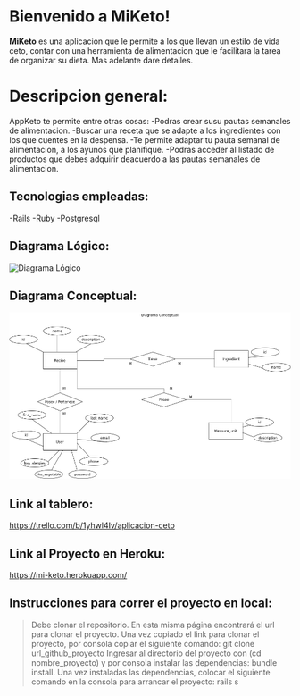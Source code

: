 # Bienvenido a  MiKeto!

 **MiKeto** es una aplicacion que le permite a los que llevan un estilo de vida ceto, contar con una herramienta de alimentacion que le facilitara la tarea de organizar su dieta. Mas adelante dare detalles.


# Descripcion general:

AppKeto te permite entre otras cosas:
-Podras crear susu pautas semanales de alimentacion.
-Buscar una receta que se adapte a los ingredientes con los que cuentes en la despensa.
-Te permite adaptar tu pauta semanal de alimentacion, a los ayunos que planifique.
-Podras acceder al listado de productos que debes adquirir deacuerdo a las pautas semanales de alimentacion.

## Tecnologias empleadas:

-Rails
-Ruby
-Postgresql

## Diagrama Lógico:

![Diagrama Lógico](https://github.com/emanuelcortezr/Mi-Keto/blob/master/public/images/Diagrama%20l%C3%B3gico.png)


## Diagrama Conceptual:

![Diagrama Conceptual](https://github.com/emanuelcortezr/Mi-Keto/blob/master/public/images/Diagrama%20conceptual.png)

## Link al tablero:
https://trello.com/b/1yhwl4Iv/aplicacion-ceto

## Link al Proyecto en Heroku:
https://mi-keto.herokuapp.com/

## Instrucciones para correr el proyecto en local:
> Debe clonar el repositorio. En esta misma página encontrará el url para clonar el proyecto.
> Una vez copiado el link para clonar el proyecto, por consola copiar el siguiente comando: git clone url_github_proyecto
> Ingresar al directorio del proyecto con (cd nombre_proyecto) y por consola instalar las dependencias: bundle install.
> Una vez instaladas las dependencias, colocar el siguiente comando en la consola para arrancar el proyecto: rails s





